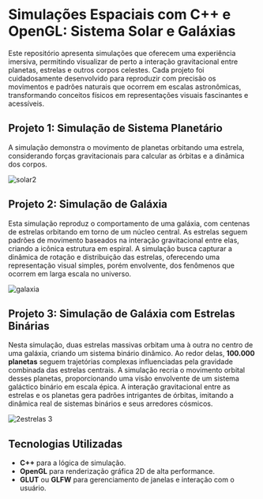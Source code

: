 # Simulações Espaciais com C++ e OpenGL: Sistema Solar e Galáxias

Este repositório apresenta simulações que oferecem uma experiência imersiva, permitindo visualizar de perto a interação gravitacional entre planetas, estrelas e outros corpos celestes. Cada projeto foi cuidadosamente desenvolvido para reproduzir com precisão os movimentos e padrões naturais que ocorrem em escalas astronômicas, transformando conceitos físicos em representações visuais fascinantes e acessíveis.

## Projeto 1: Simulação de Sistema Planetário

A simulação demonstra o movimento de planetas orbitando uma estrela, considerando forças gravitacionais para calcular as órbitas e a dinâmica dos corpos.

![solar2](https://github.com/user-attachments/assets/7c53c1b5-a2fe-40a7-ac06-c88e34f9e2e6)

## Projeto 2: Simulação de Galáxia

Esta simulação reproduz o comportamento de uma galáxia, com centenas de estrelas orbitando em torno de um núcleo central. As estrelas seguem padrões de movimento baseados na interação gravitacional entre elas, criando a icônica estrutura em espiral. A simulação busca capturar a dinâmica de rotação e distribuição das estrelas, oferecendo uma representação visual simples, porém envolvente, dos fenômenos que ocorrem em larga escala no universo.

![galaxia](https://github.com/user-attachments/assets/b07d6e6a-b890-490b-818b-36d1761ac2c7)

## Projeto 3: Simulação de Galáxia com Estrelas Binárias

Nesta simulação, duas estrelas massivas orbitam uma à outra no centro de uma galáxia, criando um sistema binário dinâmico. Ao redor delas, **100.000 planetas** seguem trajetórias complexas influenciadas pela gravidade combinada das estrelas centrais. A simulação recria o movimento orbital desses planetas, proporcionando uma visão envolvente de um sistema galáctico binário em escala épica. A interação gravitacional entre as estrelas e os planetas gera padrões intrigantes de órbitas, imitando a dinâmica real de sistemas binários e seus arredores cósmicos.

![2estrelas 3](https://github.com/user-attachments/assets/3d0aa27b-3649-47b2-bb7e-e59999e85539)

## Tecnologias Utilizadas

- **C++** para a lógica de simulação.
- **OpenGL** para renderização gráfica 2D de alta performance.
- **GLUT** ou **GLFW** para gerenciamento de janelas e interação com o usuário.

